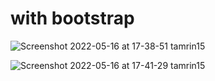# with bootstrap

![Screenshot 2022-05-16 at 17-38-51 tamrin15](https://user-images.githubusercontent.com/83463146/168601846-bec7b235-a118-469f-bee5-f80d7c3cf0a4.png)



![Screenshot 2022-05-16 at 17-41-29 tamrin15](https://user-images.githubusercontent.com/83463146/168601897-f467663a-e894-49bc-a71d-ac51e11b8265.png)
